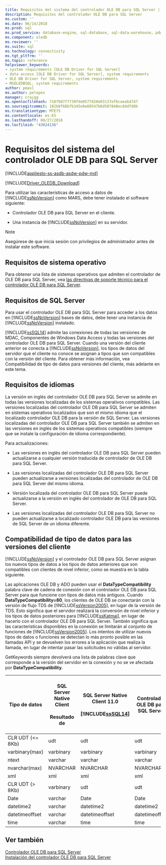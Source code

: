 ```yaml
---
title: Requisitos del sistema del controlador OLE DB para SQL Server | Microsoft Docs
description: Requisitos del controlador OLE DB para SQL Server
ms.custom: ''
ms.date: 06/14/2018
ms.prod: sql
ms.prod_service: database-engine, sql-database, sql-data-warehouse, pdw
ms.component: oledb
ms.reviewer: ''
ms.suite: sql
ms.technology: connectivity
ms.tgt_pltfrm: ''
ms.topic: reference
helpviewer_keywords:
- system requirements [OLE DB Driver for SQL Server]
- data access [OLE DB Driver for SQL Server], system requirements
- OLE DB Driver for SQL Server, system requirements
- MSOLEDBSQL, system requirements
author: pmasl
ms.author: pelopes
manager: craigg
ms.openlocfilehash: 718f9d7f7739fde0577420e03137ef6caeab4747
ms.sourcegitcommit: 182b8f68bfb345e9e69547b6d507840ec8ddfd8b
ms.translationtype: MTE75
ms.contentlocale: es-ES
ms.lasthandoff: 08/27/2018
ms.locfileid: "43024136"
---
```

# <a name="system-requirements-for-ole-db-driver-for-sql-server"></a>Requisitos del sistema del controlador OLE DB para SQL Server
[!INCLUDE[appliesto-ss-asdb-asdw-pdw-md](../../includes/appliesto-ss-asdb-asdw-pdw-md.md)]

[!INCLUDE[Driver_OLEDB_Download](../../includes/driver_oledb_download.md)]

  Para utilizar las características de acceso a datos de [!INCLUDE[ssNoVersion](../../includes/ssnoversion-md.md)] como MARS, debe tener instalado el software siguiente:  

-   Controlador OLE DB para SQL Server en el cliente.  

-   Una instancia de [!INCLUDE[ssNoVersion](../../includes/ssnoversion-md.md)] en su servidor.   

> [!NOTE]  
>  Asegúrese de que inicia sesión con privilegios de administrador antes de instalar este software.  

## <a name="operating-system-requirements"></a>Requisitos de sistema operativo  
 Para obtener una lista de sistemas operativos que admiten el controlador de OLE DB para SQL Server, vea [las directivas de soporte técnico para el controlador OLE DB para SQL Server](../oledb/applications/support-policies-for-oledb-driver-for-sql-server.md).  

## <a name="sql-server-requirements"></a>Requisitos de SQL Server  
 Para usar el controlador OLE DB para SQL Server para acceder a los datos en [!INCLUDE[ssNoVersion](../../includes/ssnoversion-md.md)] bases de datos, debe tener una instancia de [!INCLUDE[ssNoVersion](../../includes/ssnoversion-md.md)] instalado.  

 [!INCLUDE[ssSQL14](../../includes/sssql14-md.md)] admite las conexiones de todas las versiones de MDAC, Componentes de Windows Data Access y todas las versiones del controlador OLE DB para SQL Server. Cuando una versión del cliente anterior se conecta a [!INCLUDE[ssNoVersion](../../includes/ssnoversion-md.md)], los tipos de datos del servidor que el cliente no conoce se asignan a tipos que son compatibles con la versión del cliente. Para obtener más información, vea Compatibilidad de tipo de datos para versiones del cliente, más adelante en este tema.  

## <a name="cross-language-requirements"></a>Requisitos de idiomas  
 La versión en inglés del controlador OLE DB para SQL Server se admite en todas las versiones localizadas de los sistemas operativos compatibles. Las versiones localizadas del controlador OLE DB para SQL Server se admiten en sistemas operativos localizados que son el mismo idioma que el localizado controlador OLE DB para la versión de SQL Server. Las versiones localizadas del controlador OLE DB para SQL Server también se admiten en las versiones en inglés de los sistemas operativos compatibles (siempre que se instale la configuración de idioma correspondiente).  

 Para actualizaciones:  

-   Las versiones en inglés del controlador OLE DB para SQL Server pueden actualizarse a cualquier versión traducida de controlador de OLE DB para SQL Server.  

-   Las versiones localizadas del controlador OLE DB para SQL Server pueden actualizarse a versiones localizadas del controlador de OLE DB para SQL Server del mismo idioma.  

-   Versión localizada del controlador OLE DB para SQL Server puede actualizarse a la versión en inglés del controlador de OLE DB para SQL Server.  

-   Las versiones localizadas del controlador OLE DB para SQL Server no pueden actualizarse a localizado controlador OLE DB para las versiones de SQL Server de un idioma diferente.  

## <a name="data-type-compatibility-for-client-versions"></a>Compatibilidad de tipo de datos para las versiones del cliente  
 [!INCLUDE[ssNoVersion](../../includes/ssnoversion-md.md)] y el controlador OLE DB para SQL Server asignan los nuevos tipos de datos a los tipos de datos anteriores que son compatibles con clientes de nivel inferior, como se muestra en la tabla siguiente.  

 Las aplicaciones OLE DB y ADO pueden usar el **DataTypeCompatibility** palabra clave de cadena de conexión con el controlador OLE DB para SQL Server para que funcione con tipos de datos más antiguos. Cuando **DataTypeCompatibility=80**, los clientes de OLE DB se conectarán con la versión de flujo TDS de [!INCLUDE[ssVersion2005](../../includes/ssversion2005-md.md)], en lugar de la versión de TDS. Esto significa que el servidor realizará la conversión de nivel inferior y los tipos de datos posteriores para [!INCLUDE[ssKatmai](../../includes/sskatmai-md.md)], en lugar de hacerlo con el controlador OLE DB para SQL Server. También significa que las características disponibles en la conexión se limitarán al conjunto de funciones de [!INCLUDE[ssVersion2005](../../includes/ssversion2005-md.md)]. Los intentos de utilizar nuevos tipos de datos o funciones se detectan lo más pronto posible en las llamadas API y se devuelven los errores a la aplicación que realiza la llamada, en lugar de intentar pasar las solicitudes no válidas al servidor.   


 GetKeywords siempre devolverá una lista de palabras clave que corresponde a la versión del servidor en la conexión y no se ve afectada por **DataTypeCompatibility**.  

|Tipo de datos|SQL Server Native Client<br /><br />Resultado de|SQL Server Native Client 11.0<br /><br /> [!INCLUDE[ssSQL14](../../includes/sssql14-md.md)]|Controlador OLE DB para SQL Server|Windows Data Access Components, MDAC y<br /><br /> Controlador OLE DB para las aplicaciones OLE DB de SQL Server con DataTypeCompatibility = 80|  
|---------------|--------------------------------------------------|-------------------------------------------------------------|-------------------------------------------------------------|-------------------------------------------------------------------------------------------------------------------------------|  
|CLR UDT (\<= 8Kb)|udt|udt|udt|Varbinary|  
|varbinary(max)|varbinary|varbinary|varbinary|imagen|  
|ntext|varchar|varchar|varchar|Texto|  
|nvarchar(max)|NVARCHAR|NVARCHAR|NVARCHAR|Ntext|  
|xml|xml|xml|xml|Ntext|  
|CLR UDT (> 8Kb)|varbinary|udt|udt|imagen|  
|Date|varchar|Date|Date|Varchar|  
|datetime2|varchar|datetime2|datetime2|Varchar|  
|datetimeoffset|varchar|datetimeoffset|datetimeoffset|Varchar|  
|time|varchar|time|time|Varchar|  

## <a name="see-also"></a>Ver también  
 [Controlador OLE DB para SQL Server](../oledb/oledb-driver-for-sql-server.md)   
 [Instalación del controlador OLE DB para SQL Server](../oledb/applications/installing-oledb-driver-for-sql-server.md)  
